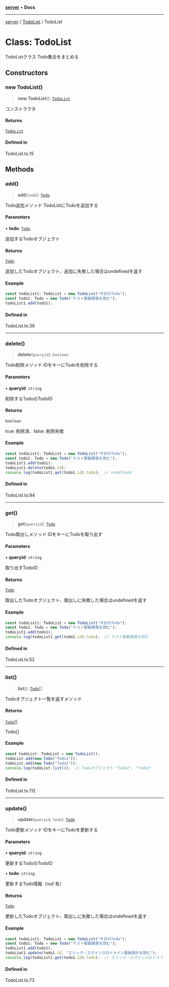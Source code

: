 [**server**](../../README.md) • **Docs**

***

[server](../../README.md) / [TodoList](../README.md) / TodoList

# Class: TodoList

TodoListクラス Todo集合をまとめる

## Constructors

### new TodoList()

> **new TodoList**(): [`TodoList`](TodoList.md)

コンストラクタ

#### Returns

[`TodoList`](TodoList.md)

#### Defined in

TodoList.ts:15

## Methods

### add()

> **add**(`todo`): [`Todo`](../../Todo/classes/Todo.md)

Todo追加メソッド TodoListにTodoを追加する

#### Parameters

• **todo**: [`Todo`](../../Todo/classes/Todo.md)

追加するTodoオブジェクト

#### Returns

[`Todo`](../../Todo/classes/Todo.md)

追加したTodoオブジェクト、追加に失敗した場合はundefinedを返す

#### Example

```typescript
const todoList1: TodoList = new TodoList("今日のTodo");
const todo1: Todo = new Todo("テスト駆動開発を読む");
todoList1.add(todo1);
```

#### Defined in

TodoList.ts:36

***

### delete()

> **delete**(`queryid`): `boolean`

Todo削除メソッド IDをキーにTodoを削除する

#### Parameters

• **queryid**: `string`

削除するTodoのTodoID

#### Returns

`boolean`

true: 削除済、false: 削除失敗

#### Example

```typescript
const todoList1: TodoList = new TodoList("今日のTodo");
const todo1: Todo = new Todo("テスト駆動開発を読む");
todoList1.add(todo1);
todoList1.delete(todo1.id);
console.log(todoList1.get(todo1.id).todo);  // undefined
```

#### Defined in

TodoList.ts:94

***

### get()

> **get**(`queryid`): [`Todo`](../../Todo/classes/Todo.md)

Todo取出しメソッド IDをキーにTodoを取り出す

#### Parameters

• **queryid**: `string`

取り出すTodoID

#### Returns

[`Todo`](../../Todo/classes/Todo.md)

取出したTodoオブジェクト、取出しに失敗した場合はundefinedを返す

#### Example

```typescript
const todoList1: TodoList = new TodoList("今日のTodo");
const todo1: Todo = new Todo("テスト駆動開発を読む");
todoList1.add(todo1);
console.log(todoList1.get(todo1.id).todo);  // テスト駆動開発を読む
```

#### Defined in

TodoList.ts:52

***

### list()

> **list**(): [`Todo`](../../Todo/classes/Todo.md)[]

Todoオブジェクト一覧を返すメソッド

#### Returns

[`Todo`](../../Todo/classes/Todo.md)[]

Todo[]

#### Example

```typescript
const todoList: TodoList = new TodoList();
todoList.add(new Todo("Todo1"));
todoList.add(new Todo("Todo2"));
console.log(todoList.list());  // Todoオブジェクト "Todo1", "Todo2"
```

#### Defined in

TodoList.ts:112

***

### update()

> **update**(`queryid`, `todo`): [`Todo`](../../Todo/classes/Todo.md)

Todo更新メソッド IDをキーにTodoを更新する

#### Parameters

• **queryid**: `string`

更新するTodoのTodoID

• **todo**: `string`

更新するTodo情報（null 有）

#### Returns

[`Todo`](../../Todo/classes/Todo.md)

更新したTodoオブジェクト、取出しに失敗した場合はundefinedを返す

#### Example

```typescript
const todoList1: TodoList = new TodoList("今日のTodo");
const todo1: Todo = new Todo("テスト駆動開発を読む");
todoList1.add(todo1);
todoLiat1.update(todo1.id, "エリック・エヴァンスのドメイン駆動設計を読む");
console.log(todoList1.get(todo1.id).todo);  // エリック・エヴァンスのドメイン駆動設計を読む
```

#### Defined in

TodoList.ts:73
